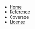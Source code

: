 * [Home](index.md)
* [Reference](./reference/nats_contrib/micro/index.md)
* [Coverage](./coverage/index.html)
* [License](./LICENSE.md)
